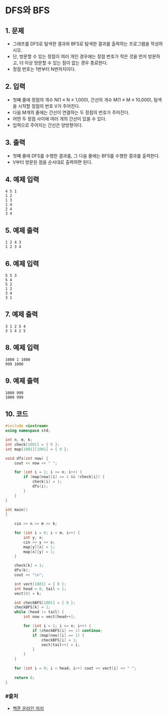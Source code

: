 # DFS와 BFS

## 1. 문제

- 그래프를 DFS로 탐색한 결과와 BFS로 탐색한 결과를 출력하는 프로그램을 작성하시오.
- 단, 방문할 수 있는 정점이 여러 개인 경우에는 정점 번호가 작은 것을 먼저 방문하고, 더 이상 방문할 수 있는 점이 없는 경우 종료한다.
- 정점 번호는 1번부터 N번까지이다.

## 2. 입력
- 첫째 줄에 정점의 개수 N(1 ≤ N ≤ 1,000), 간선의 개수 M(1 ≤ M ≤ 10,000), 탐색을 시작할 정점의 번호 V가 주어진다.
- 다음 M개의 줄에는 간선이 연결하는 두 정점의 번호가 주어진다.
- 어떤 두 정점 사이에 여러 개의 간선이 있을 수 있다.
- 입력으로 주어지는 간선은 양방향이다.

## 3. 출력

- 첫째 줄에 DFS를 수행한 결과를, 그 다음 줄에는 BFS를 수행한 결과를 출력한다.
- V부터 방문된 점을 순서대로 출력하면 된다.


## 4. 예제 입력
```
4 5 1
1 2
1 3
1 4
2 4
3 4
```

## 5. 예제 출력
```
1 2 4 3
1 2 3 4
```

## 6. 예제 입력

```
5 5 3
5 4
5 2
1 2
3 4
3 1
```

## 7. 예제 출력

```
3 1 2 5 4
3 1 4 2 5
```

## 8. 예제 입력

```
1000 1 1000
999 1000
```

## 9. 예제 출력

```
1000 999
1000 999
```

## 10. 코드

```c++
#include <iostream>
using namespace std;

int n, m, k;
int check[1001] = { 0 };
int map[1001][1001] = { 0 };

void dfs(int now) {
    cout << now << " ";

    for (int i = 1; i <= n; i++) {
        if (map[now][i] == 1 && !check[i]) {
            check[i] = 1;
            dfs(i);
        }
    }
}

int main()
{
    
    cin >> n >> m >> k;

    for (int i = 0; i < m; i++) {
        int y, x;
        cin >> y >> x;
        map[y][x] = 1;
        map[x][y] = 1;
    }

    check[k] = 1;
    dfs(k);
    cout << "\n";

    int vect[1001] = { 0 };
    int head = 0, tail = 1;
    vect[0] = k;

    int checkBFS[1001] = { 0 };
    checkBFS[k] = 1;
    while (head != tail) {
        int now = vect[head++];

        for (int i = 1; i <= n; i++) {
            if (checkBFS[i] == 1) continue;
            if (map[now][i] == 1) {
                checkBFS[i] = 1;
                vect[tail++] = i;
            }
        }
    }
  
    for (int i = 0; i < head; i++) cout << vect[i] << " ";
  
  	return 0;
}
```



### #출처

- [백준 온라인 저지](https://www.acmicpc.net/problem/1260)
